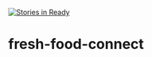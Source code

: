 [![Stories in Ready](https://badge.waffle.io/codefordenver/fresh-food-connect.png?label=ready&title=Ready)](https://waffle.io/codefordenver/fresh-food-connect)
# fresh-food-connect
